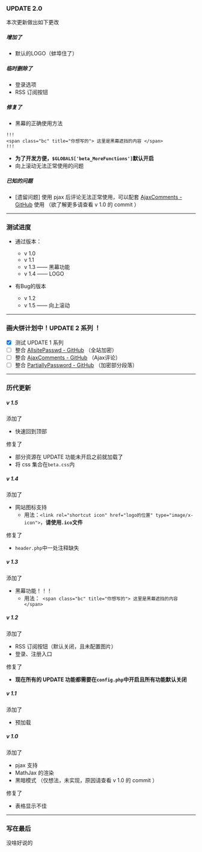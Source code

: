 ### UPDATE 2.0

本次更新做出如下更改

##### 增加了

- 默认的LOGO（蚌埠住了）

##### 临时删除了

- 登录选项
- RSS 订阅按钮

##### 修复了

- 黑幕的正确使用方法
```
!!!
<span class="bc" title="你想写的"> 这里是黑幕遮挡的内容 </span>
!!! 
```
- **为了开发方便，`$GLOBALS['beta_MoreFunctions']`默认开启**
- 向上滚动无法正常使用的问题

##### 已知的问题

- [遗留问题] 使用 pjax 后评论无法正常使用，可以配套 [AjaxComments - GitHub](https://github.com/visamz/AjaxComments) 使用 （欲了解更多请查看 v 1.0 的 commit ）

------

### 测试进度

- 通过版本：
  - v 1.0
  - v 1.1
  - v 1.3 —— 黑幕功能
  - v 1.4 —— LOGO

- 有Bug的版本 
  - v 1.2
  - v 1.5 —— 向上滚动

------

### ~~画大饼~~计划中！UPDATE 2 系列 ！

- [X] 测试 UPDATE 1 系列
- [ ] 整合 [AllsitePasswd - GitHub](https://github.com/gogobody/AllsitePasswd) （全站加密）
- [ ] 整合 [AjaxComments - GitHub](https://github.com/visamz/AjaxComments)  （Ajax评论）
- [ ] 整合 [PartiallyPassword - GitHub](https://github.com/wuxianucw/PartiallyPassword) （加密部分段落）

------

### 历代更新

##### v 1.5

添加了

- 快速回到顶部

修复了

- 部分资源在 UPDATE 功能未开启之前就加载了
- 将 css 集合在`beta.css`内

##### v 1.4

添加了

- 网站图标支持
  - 用法：`<link rel="shortcut icon" href="logo的位置" type="image/x-icon">`，**请使用`.ico`文件**

修复了

- `header.php`中一处注释缺失

##### v 1.3

添加了

- 黑幕功能！！！
  - 用法：` <span class="bc" title="你想写的"> 这里是黑幕遮挡的内容 </span>`

##### v 1.2

添加了

- RSS 订阅按钮（默认关闭，且未配置图片）
- 登录、注册入口

修复了

- **现在所有的 UPDATE 功能都需要在`config.php`中开启且所有功能默认关闭**

##### v 1.1

添加了

- 预加载

##### v 1.0

添加了

- pjax 支持
- MathJax 的渲染
- 黑暗模式 （仅想法，未实现，原因请查看 v 1.0 的 commit ）

修复了

- 表格显示不佳

------

### 写在最后

没啥好说的
